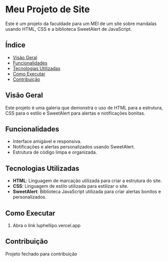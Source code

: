 # Meu Projeto de Site

Este é um projeto da faculdade para um MEI de um site sobre mandalas usando HTML, CSS e a biblioteca SweetAlert de JavaScript.

## Índice

- [Visão Geral](#visão-geral)
- [Funcionalidades](#funcionalidades)
- [Tecnologias Utilizadas](#tecnologias-utilizadas)
- [Como Executar](#como-executar)
- [Contribuição](#contribuição)

## Visão Geral

Este projeto é uma galeria que demonstra o uso de HTML para a estrutura, CSS para o estilo e SweetAlert para alertas e notificações bonitas.

## Funcionalidades

- Interface amigável e responsiva.
- Notificações e alertas personalizados usando SweetAlert.
- Estrutura de código limpa e organizada.

## Tecnologias Utilizadas

- **HTML**: Linguagem de marcação utilizada para criar a estrutura do site.
- **CSS**: Linguagem de estilo utilizada para estilizar o site.
- **SweetAlert**: Biblioteca JavaScript utilizada para criar alertas bonitos e personalizados.

## Como Executar

1. Abra o link luphellipo.vercel.app

## Contribuição

Projeto fechado para contribuição
